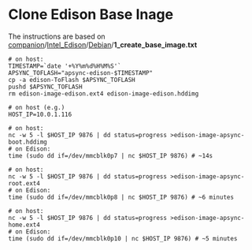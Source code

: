 # Clone Edison Base Inage

The instructions are based on [companion](https://github.com/ArduPilot/companion)/[Intel\_Edison](https://github.com/ArduPilot/companion/tree/master/Intel_Edison)/[Debian](https://github.com/ArduPilot/companion/tree/master/Intel_Edison/Debian)/**1\_create\_base\_image.txt**

```text
# on host:
TIMESTAMP=`date '+%Y%m%d%H%M%S'`
APSYNC_TOFLASH="apsync-edison-$TIMESTAMP"
cp -a edison-ToFlash $APSYNC_TOFLASH
pushd $APSYNC_TOFLASH
rm edison-image-edison.ext4 edison-image-edison.hddimg

# on host (e.g.)
HOST_IP=10.0.1.116

# on host:
nc -w 5 -l $HOST_IP 9876 | dd status=progress >edison-image-apsync-boot.hddimg
# on Edison:
time (sudo dd if=/dev/mmcblk0p7 | nc $HOST_IP 9876) # ~14s

# on host:
nc -w 5 -l $HOST_IP 9876 | dd status=progress >edison-image-apsync-root.ext4
# on Edison:
time (sudo dd if=/dev/mmcblk0p8 | nc $HOST_IP 9876) # ~6 minutes

# on host:
nc -w 5 -l $HOST_IP 9876 | dd status=progress >edison-image-apsync-home.ext4
# on Edison:
time (sudo dd if=/dev/mmcblk0p10 | nc $HOST_IP 9876) # ~5 minutes
```

